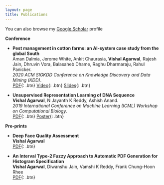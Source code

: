 ```yaml
---
layout: page
title: Publications
---
```


You can also browse my [Google Scholar](https://scholar.google.com/citations?user=iT54hbMAAAAJ&hl=en) profile 


**Conference**

- **Pest management in cotton farms: an AI-system case study from the global South**  
	Aman Dalmia, Jerome White, Ankit Chaurasia, **Vishal Agarwal**, Rajesh Jain, Dhruvin Vora, Balasaheb Dhame, Raghu Dharmaraju, Rahul Panicker.  
	*2020 ACM SIGKDD Conference on Knowledge Discovery and Data Mining (KDD)*.  
	[PDF](){: .btn}
	[Video](){: .btn}
  	[Slides](){: .btn}


- **Unsupervised Representation Learning of DNA Sequence**  
	**Vishal Agarwal**, N Jayanth K Reddy, Ashish Anand.  
    *2019 International Conference on Machine Learning (ICML) Workshop on Computational Biology*.  
	[PDF](https://arxiv.org/abs/1906.03087){: .btn}
	[Poster](../static/publication/2019_ICML_poster.pdf){: .btn}


**Pre-prints**

- **Deep Face Quality Assessment**  
    **Vishal Agarwal**  
    [PDF](https://arxiv.org/abs/1811.04346){: .btn}  


- **An Interval Type-2 Fuzzy Approach to Automatic PDF Generation for Histogram Specification**  
    **Vishal Agarwal**, Diwanshu Jain, Vamshi K Reddy, Frank Chung-Hoon Rhee  
    [PDF](https://arxiv.org/abs/1805.02173){: .btn} 